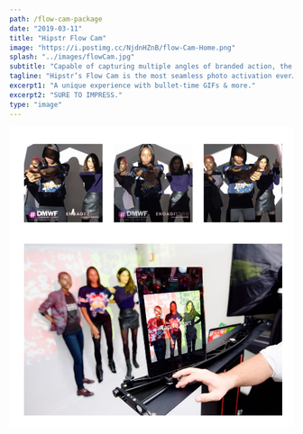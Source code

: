 ```yaml
---
path: /flow-cam-package
date: "2019-03-11"
title: "Hipstr Flow Cam"
image: "https://i.postimg.cc/NjdnHZnB/flow-Cam-Home.png"
splash: "../images/flowCam.jpg"
subtitle: "Capable of capturing multiple angles of branded action, the Flow Cam's smooth GIF output is sure to leave a lasting impression. Paired with instant social sharing, everyone will know about the amazing content they're creating."
tagline: "Hipstr’s Flow Cam is the most seamless photo activation ever…"
excerpt1: "A unique experience with bullet-time GIFs & more."
excerpt2: "SURE TO IMPRESS."
type: "image"
---
```


<img alt="Hipstr Flow Cam" src="../images/flow.jpg">

